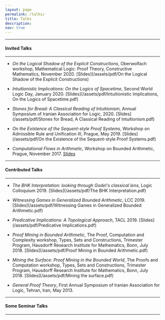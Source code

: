 ```yaml
---
layout: page
permalink: /talks/
title: Talks
description: 
nav: true
---
```


***

#### Invited Talks

***

* _On the Logical Shadow of the Explicit Constructions_, Oberwolfach workshop, Mathematical Logic: Proof Theory, Constructive Mathematics, November 2020. [Slides](/assets/pdf/On the Logical Shadow of the Explicit Constructions)

* _Intuitionistic Implications: On the Logics of Spacetime_, Second World Logic Day, January 2020. [Slides](/assets/pdf/Intuitionistic Implications, On the Logics of Spacetime.pdf)

* _Stones for Bread: A Classical Reading of Intuitionism_, Annual Symposium of Iranian Association for Logic, 2020. [Slides](/assets/pdf/Stones for Bread, A Classical Reading of Intuitionism.pdf)

* _On the Existence of the Sequent-style Proof Systems_, Workshop on Admissible Rule and Unification III, Prague, May 2019. [Slides](/assets/pdf/On the Existence of the Sequent-style Proof Systems.pdf)

* _Computational Flows in Arithmetic_, Workshop on Bounded Arithmetic, Prague, November 2017. [Slides](/assets/pdf/)

***

#### Contributed Talks 

***

* _The BHK Interpretation:  looking through Godel's classical lens_, Logic Colloquium 2019. [Slides](/assets/pdf/The BHK Interpretation.pdf)

* _Witnessing Games in Generalized Bounded Arithmetic_, LCC 2019.  [Slides](/assets/pdf/Witnessing Games in Generalized Bounded Arithmetic.pdf)

* _Predicative Implications: A Topological Approach_, TACL 2019. [Slides](/assets/pdf/Predicative Implications.pdf)

* _Proof Mining in Bounded Arithmetic_, The Proof, Computation and Complexity workshop, Types, Sets and Constructions, Trimester Program, Hausdorff Research Institute for Mathematics, Bonn, July 2018. [Slides](/assets/pdf/Proof Mining in Bounded Arithmetic.pdf)

* _Mining the Surface: Proof Mining in the Bounded World_, The Proofs and Computation workshop, Types, Sets and Constructions, Trimester Program, Hausdorff Research Institute for Mathematics, Bonn, July 2018. [Slides](/assets/pdf/Mining the surface.pdf)  

* _General Proof Theory_, First Annual Symposium of Iranian Association for Logic, Tehran, Iran, May 2013.  

***

#### Some Seminar Talks 

***


